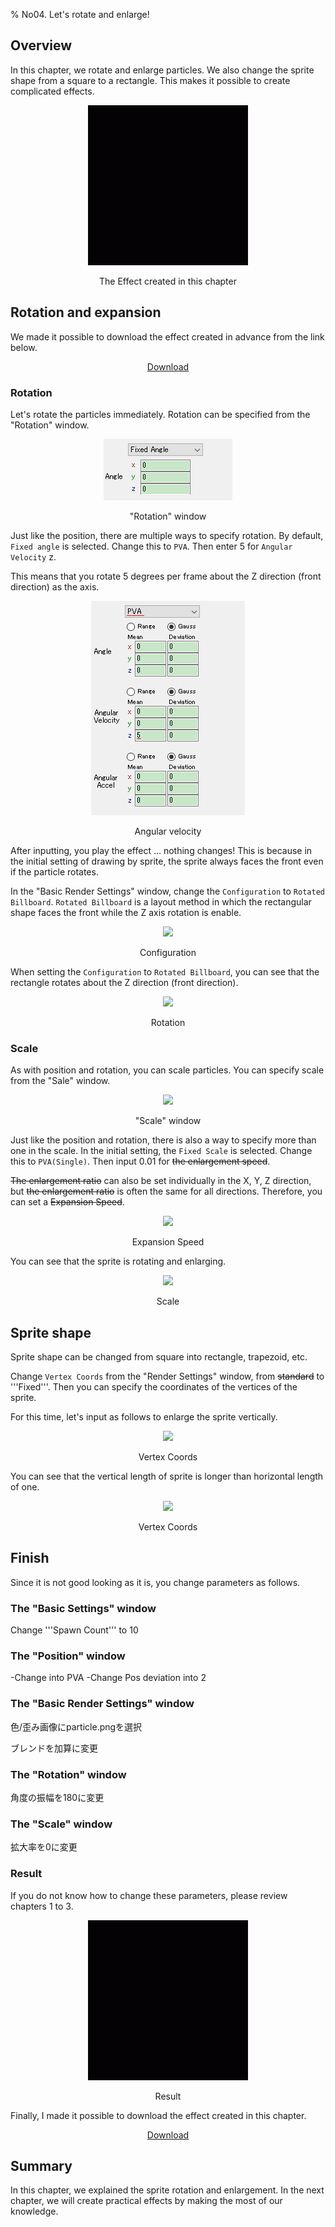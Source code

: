 ﻿% No04. Let's rotate and enlarge!

<div class="main">

## Overview
In this chapter, we rotate and enlarge particles.
We also change the sprite shape from a square to a rectangle.
This makes it possible to create complicated effects.

<div align="center">
<img src="../../img/Tutorial/04_completed.gif">
<p>The Effect created in this chapter</p>
</div>

## Rotation and expansion

We made it possible to download the effect created in advance from the link below.

<div align="center">
<a href = "../../Sample/04_01_Sample.zip">Download</a>
</div>

### Rotation

Let's rotate the particles immediately.
Rotation can be specified from the "Rotation" window.

<div align="center">
<img src="../../img/Tutorial/04_rotation_en.png">
<p>"Rotation" window</p>
</div>

Just like the position, there are multiple ways to specify rotation.
By default, ```Fixed angle``` is selected.
Change this to ```PVA```.
Then enter 5 for ```Angular Velocity``` z.

This means that you rotate 5 degrees per frame about the Z direction (front direction) as the axis.


<div align="center">
<img src="../../img/Tutorial/04_rotation_pva_en.png">
<p>Angular velocity</p>
</div>


After inputting, you play the effect ... nothing changes!
This is because in the initial setting of drawing by sprite, the sprite always faces the front even if the particle rotates.

In the "Basic Render Settings" window, change the ```Configuration``` to ```Rotated Billboard```.
```Rotated Billboard``` is a layout method in which the rectangular shape faces the front while the Z axis rotation is enable.

<div align="center">
<img src="../../img/Tutorial/04_conf_en.png">
<p>Configuration</p>
</div>

When setting the  ```Configuration``` to ```Rotated Billboard```, you can see that the rectangle rotates about the Z direction (front direction).

<div align="center">
<img src="../../img/Tutorial/04_rotate.gif">
<p>Rotation</p>
</div>


### Scale

As with position and rotation, you can scale particles.
You can specify scale from the "Sale" window.

<div align="center">
<img src="../../img/Tutorial/04_scale_en.png">
<p>"Scale" window</p>
</div>

Just like the position and rotation, there is also a way to specify more than one in the scale.
In the initial setting, the ```Fixed Scale``` is selected.
Change this to ```PVA(Single)```.
Then input 0.01 for <s>the enlargement speed</s>.

<s>The enlargement ratio</s> can also be set individually in the X, Y, Z direction, but <s>the enlargement ratio</s> is often the same for all directions.
Therefore, you can set a <s>Expansion Speed</s>.

<div align="center">
<img src="../../img/Tutorial/04_scale_pva_en.png">
<p>Expansion Speed</p>
</div>

You can see that the sprite is rotating and enlarging.

<div align="center">
<img src="../../img/Tutorial/04_scale.gif">
<p>Scale</p>
</div>

## Sprite shape

Sprite shape can be changed from square into rectangle, trapezoid, etc.

Change ```Vertex Coords``` from the "Render Settings" window</s>, from <s>standard</s> to '''Fixed'''.
Then you can specify the coordinates of the vertices of the sprite.

For this time, let's input as follows to enlarge the sprite vertically.

<div align="center">
<img src="../../img/Tutorial/04_v_en.png">
<p>Vertex Coords</p>
</div>

You can see that the vertical length of sprite is longer than horizontal length of one.

<div align="center">
<img src="../../img/Tutorial/04_shape.gif">
<p>Vertex Coords</p>
</div>

## Finish

Since it is not good looking as it is, you change parameters as follows.

### The "Basic Settings" window

Change '''Spawn Count''' to 10

### The "Position" window

-Change into PVA
-Change Pos deviation into 2

### The "Basic Render Settings" window

色/歪み画像にparticle.pngを選択

ブレンドを加算に変更

### The "Rotation" window

角度の振幅を180に変更

### The "Scale" window

拡大率を0に変更

### Result

If you do not know how to change these parameters, please review chapters 1 to 3.

<div align="center">
<img src="../../img/Tutorial/04_completed.gif">
<p>Result</p>
</div>

Finally, I made it possible to download the effect created in this chapter.

<div align="center">
<a href = "../../Sample/04_02_Sample.zip">Download</a>
</div>

## Summary

In this chapter, we explained the sprite rotation and enlargement.
In the next chapter, we will create practical effects by making the most of our knowledge.
</div>